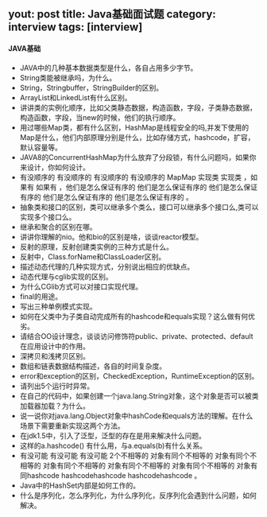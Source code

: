 yout: post
title: Java基础面试题
category: interview
tags: [interview]
---
#### JAVA基础

- JAVA中的几种基本数据类型是什么，各自占用多少字节。
- String类能被继承吗，为什么。
- String，Stringbuffer，StringBuilder的区别。
- ArrayList和LinkedList有什么区别。
- 讲讲类的实例化顺序，比如父类静态数据，构造函数，字段，子类静态数据，构造函数，字段，当new的时候，他们的执行顺序。
- 用过哪些Map类，都有什么区别，HashMap是线程安全的吗,并发下使用的Map是什么，他们内部原理分别是什么，比如存储方式，hashcode，扩容，默认容量等。
- JAVA8的ConcurrentHashMap为什么放弃了分段锁，有什么问题吗，如果你来设计，你如何设计。
- 有没顺序的 有没顺序的 有没顺序的 有没顺序的 MapMap 实现类 实现类 ，如果有 如果有 ，他们是怎么保证有序的 他们是怎么保证有序的 他们是怎么保证有序的 他们是怎么保证有序的 他们是怎么保证有序的 。
- 抽象类和接口的区别，类可以继承多个类么，接口可以继承多个接口么,类可以实现多个接口么。
- 继承和聚合的区别在哪。
- 讲讲你理解的nio。他和bio的区别是啥，谈谈reactor模型。
- 反射的原理，反射创建类实例的三种方式是什么。
- 反射中，Class.forName和ClassLoader区别。
- 描述动态代理的几种实现方式，分别说出相应的优缺点。
- 动态代理与cglib实现的区别。
- 为什么CGlib方式可以对接口实现代理。
- final的用途。
- 写出三种单例模式实现。
- 如何在父类中为子类自动完成所有的hashcode和equals实现？这么做有何优劣。
- 请结合OO设计理念，谈谈访问修饰符public、private、protected、default在应用设计中的作用。
- 深拷贝和浅拷贝区别。
- 数组和链表数据结构描述，各自的时间复杂度。
- error和exception的区别，CheckedException，RuntimeException的区别。
- 请列出5个运行时异常。
- 在自己的代码中，如果创建一个java.lang.String对象，这个对象是否可以被类加载器加载？为什么。
- 说一说你对java.lang.Object对象中hashCode和equals方法的理解。在什么场景下需要重新实现这两个方法。
- 在jdk1.5中，引入了泛型，泛型的存在是用来解决什么问题。
- 这样的a.hashcode() 有什么用，与a.equals(b)有什么关系。
- 有没可能 有没可能 有没可能 2个不相等的 对象有同个不相等的 对象有同个不相等的 对象有同个不相等的 对象有同个不相等的 对象有同个不相等的 对象有同hashcode hashcodehashcode hashcodehashcode 。
- Java中的HashSet内部是如何工作的。
- 什么是序列化，怎么序列化，为什么序列化，反序列化会遇到什么问题，如何解决。
